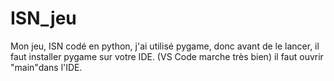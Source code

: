 # ISN_jeu
Mon jeu, ISN codé en python, j'ai utilisé pygame, donc avant de le lancer, il faut installer pygame sur votre IDE. (VS Code marche très bien)
il faut ouvrir "main"dans l'IDE. 

